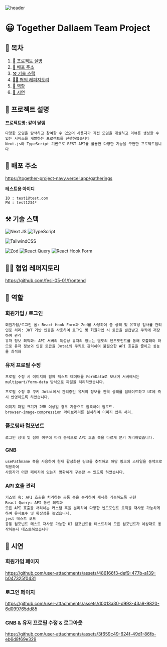 ![header](https://capsule-render.vercel.app/api?type=waving&color=gradient&height=250&text=같이%20달램%20프로젝트&fontAlign=50)

# 😀 Together Dallaem Team Project

## 📌 목차

1. [📝 프로젝트 설명](#📝-프로젝트-설명)
2. [🍃 배포 주소](#🍃-배포-주소)
3. [⚒️ 기술 스택](#⚒️-기술-스택)
4. [🙌🏻 협업 레퍼지토리](#🙌🏻-협업-레퍼지토리)
5. [👻 역할](#👻-역할)
6. [🎥 시연](#🎥-시연)

## 📝 프로젝트 설명

**프로젝트명: 같이 달램**

    다양한 모임을 탐색하고 참여할 수 있으며 사용자가 직접 모임을 개설하고 리뷰를 생성할 수 있는 서비스를 개발하는 프로젝트를 진행하였습니다
    Next.js와 TypeScript 기반으로 REST API를 활용한 다양한 기능을 구현한 프로젝트입니다

## 🍃 배포 주소

https://together-project-navy.vercel.app/gatherings

**테스트용 아이디**

    ID : test1@test.com
    PW : test1234*

## ⚒️ 기술 스택

![Next JS](https://img.shields.io/badge/Next-black?style=for-the-badge&logo=next.js&logoColor=white)
![TypeScript](https://img.shields.io/badge/typescript-%23007ACC.svg?style=for-the-badge&logo=typescript&logoColor=white)

![TailwindCSS](https://img.shields.io/badge/tailwindcss-%2338B2AC.svg?style=for-the-badge&logo=tailwind-css&logoColor=white)

![Zod](https://img.shields.io/badge/zod-%233068b7.svg?style=for-the-badge&logo=zod&logoColor=white)
![React Query](https://img.shields.io/badge/-React%20Query-FF4154?style=for-the-badge&logo=react%20query&logoColor=white)
![React Hook Form](https://img.shields.io/badge/React%20Hook%20Form-%23EC5990.svg?style=for-the-badge&logo=reacthookform&logoColor=white)

## 🙌🏻 협업 레퍼지토리

https://github.com/fesi-05-01/frontend

## 👻 역할

### 회원가입 / 로그인

    회원가입/로그인 폼: React Hook Form과 Zod를 사용하여 폼 상태 및 유효성 검사를 관리
    인증 처리: JWT 기반 인증을 사용하여 로그인 및 회원가입 시 토큰을 발급받고 쿠키에 저장하여 관리
    유저 정보 최적화: API 서버의 특성상 유저의 정보는 별도의 엔드포인트를 통해 호출해야 하므로 유저 정보와 인증 토큰을 Jotai와 쿠키로 관리하여 불필요한 API 호출을 줄이고 성능을 최적화

### 유저 프로필 수정

    프로필 수정 시 이미지와 함께 텍스트 데이터를 FormData로 보내며 서버에서는 multipart/form-data 방식으로 파일을 처리하였습니다.

    프로필 수정 후 쿠키 Jotai에서 관리중인 유저의 정보를 전역 상태를 업데이트하고 UI에 즉시 반영하도록 하였습니다.

    이미지 파일 크기가 2MB 이상일 경우 자동으로 압축하여 업로드.
    browser-image-compression 라이브러리를 설치하여 이미지 압축 처리.

### 플로팅바 컴포넌트

    로그인 상태 및 참여 여부에 따라 동적으로 API 호출 훅을 다르게 분기 처리하였습니다.

### GNB

    usePathname 훅을 사용하여 현재 활성화된 링크를 추적하고 해당 링크에 스타일을 동적으로 적용하여
    사용자가 어떤 페이지에 있는지 명확하게 구분할 수 있도록 하였습니다.

### API 호출 관리

    커스텀 훅: API 호출을 처리하는 공통 훅을 분리하여 재사용 가능하도록 구현
    React Query: API 통신 최적화
    모든 API 호출을 처리하는 커스텀 훅을 분리하여 다양한 엔드포인트 로직을 재사용 가능하게 하여 유지보수 및 확장성을 높였습니다.
    jest 테스트 코드
    공통 컴포넌트 테스트 재사용 가능한 UI 컴포넌트를 테스트하여 모든 컴포넌트가 예상대로 동작하는지 테스트하였습니다

## 🎥 시연

### 회원가입 페이지 

https://github.com/user-attachments/assets/486166f3-def9-477b-a139-b047325f0431

### 로그인 페이지 

https://github.com/user-attachments/assets/d0013a30-d993-43a9-9820-6d099765dd85

### GNB & 유저 프로필 수정 & 로그아웃 


https://github.com/user-attachments/assets/3f659c49-624f-49d1-86fb-eb6d8f69e329









